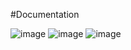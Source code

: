 #Documentation 

![image](https://github.com/user-attachments/assets/3a187741-d3a0-4109-8aaa-6668a733a746)
![image](https://github.com/user-attachments/assets/9f857a10-4988-4fea-813f-e43a5ddd1fa7)
![image](https://github.com/user-attachments/assets/b73e6b41-b9ec-47c0-bb9d-fc25df3d1b72)
